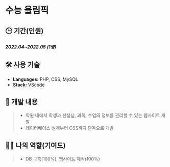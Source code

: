 # 수능 올림픽

## 🕒 기간(인원)
##### 2022.04~2022.05 (1명)

## 🛠️ 사용 기술
- **Languages:** PHP, CSS, MySQL
- **Stack:** VScode

## 📝 개발 내용
>- 학원 내에서 학생과 선생님, 과목, 수업의 정보를 관리할 수 있는 웹사이트 개발
>- 데이터베이스 설계부터 CSS까지 단독으로 개발

## 👨‍💻 나의 역할(기여도)
>- DB 구축(100%), 웹사이트 제작(100%)
